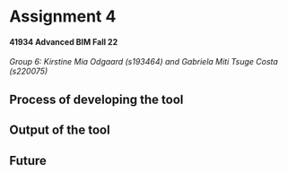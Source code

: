<h1> Assignment 4 </h1>
  <h4> 41934 Advanced BIM Fall 22 </h4>
  
  <em>Group 6: Kirstine Mia Odgaard (s193464) and Gabriela Miti Tsuge Costa (s220075)</em>
  
  
  ## Process of developing the tool
  
  
  
  
  ## Output of the tool
  
  
  
  
  ## Future

